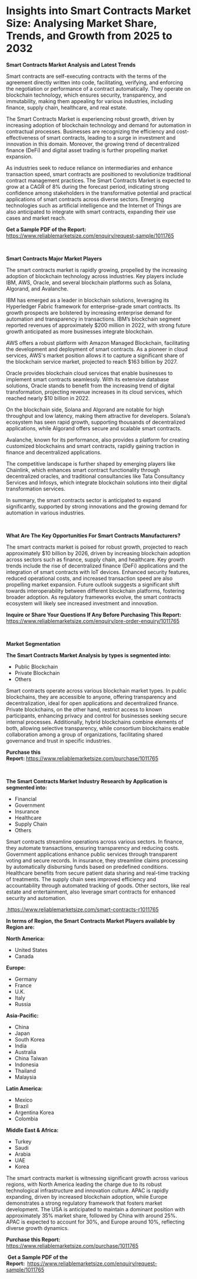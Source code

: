 <p><h1>Insights into Smart Contracts Market Size: Analysing Market Share, Trends, and Growth from 2025 to 2032</h1></p><p><strong>Smart Contracts Market Analysis and Latest Trends</strong></p>
<p><p>Smart contracts are self-executing contracts with the terms of the agreement directly written into code, facilitating, verifying, and enforcing the negotiation or performance of a contract automatically. They operate on blockchain technology, which ensures security, transparency, and immutability, making them appealing for various industries, including finance, supply chain, healthcare, and real estate.</p><p>The Smart Contracts Market is experiencing robust growth, driven by increasing adoption of blockchain technology and demand for automation in contractual processes. Businesses are recognizing the efficiency and cost-effectiveness of smart contracts, leading to a surge in investment and innovation in this domain. Moreover, the growing trend of decentralized finance (DeFi) and digital asset trading is further propelling market expansion. </p><p>As industries seek to reduce reliance on intermediaries and enhance transaction speed, smart contracts are positioned to revolutionize traditional contract management practices. The Smart Contracts Market is expected to grow at a CAGR of 8% during the forecast period, indicating strong confidence among stakeholders in the transformative potential and practical applications of smart contracts across diverse sectors. Emerging technologies such as artificial intelligence and the Internet of Things are also anticipated to integrate with smart contracts, expanding their use cases and market reach.</p></p>
<p><strong>Get a Sample PDF of the Report:&nbsp;</strong> <a href="https://www.reliablemarketsize.com/enquiry/request-sample/1011765?utm_campaign=2626&utm_medium=2&utm_source=Github&utm_content=ia&utm_term=17042025&utm_id=smart-contracts">https://www.reliablemarketsize.com/enquiry/request-sample/1011765</a></p>
<p>&nbsp;</p>
<p><strong>Smart Contracts Major Market Players</strong></p>
<p><p>The smart contracts market is rapidly growing, propelled by the increasing adoption of blockchain technology across industries. Key players include IBM, AWS, Oracle, and several blockchain platforms such as Solana, Algorand, and Avalanche.</p><p>IBM has emerged as a leader in blockchain solutions, leveraging its Hyperledger Fabric framework for enterprise-grade smart contracts. Its growth prospects are bolstered by increasing enterprise demand for automation and transparency in transactions. IBM’s blockchain segment reported revenues of approximately $200 million in 2022, with strong future growth anticipated as more businesses integrate blockchain.</p><p>AWS offers a robust platform with Amazon Managed Blockchain, facilitating the development and deployment of smart contracts. As a pioneer in cloud services, AWS's market position allows it to capture a significant share of the blockchain service market, projected to reach $163 billion by 2027. </p><p>Oracle provides blockchain cloud services that enable businesses to implement smart contracts seamlessly. With its extensive database solutions, Oracle stands to benefit from the increasing trend of digital transformation, projecting revenue increases in its cloud services, which reached nearly $10 billion in 2022.</p><p>On the blockchain side, Solana and Algorand are notable for high throughput and low latency, making them attractive for developers. Solana’s ecosystem has seen rapid growth, supporting thousands of decentralized applications, while Algorand offers secure and scalable smart contracts. </p><p>Avalanche, known for its performance, also provides a platform for creating customized blockchains and smart contracts, rapidly gaining traction in finance and decentralized applications.</p><p>The competitive landscape is further shaped by emerging players like Chainlink, which enhances smart contract functionality through decentralized oracles, and traditional consultancies like Tata Consultancy Services and Infosys, which integrate blockchain solutions into their digital transformation services. </p><p>In summary, the smart contracts sector is anticipated to expand significantly, supported by strong innovations and the growing demand for automation in various industries.</p></p>
<p>&nbsp;</p>
<p><strong>What Are The Key Opportunities For Smart Contracts Manufacturers?</strong></p>
<p><p>The smart contracts market is poised for robust growth, projected to reach approximately $10 billion by 2026, driven by increasing blockchain adoption across sectors such as finance, supply chain, and healthcare. Key growth trends include the rise of decentralized finance (DeFi) applications and the integration of smart contracts with IoT devices. Enhanced security features, reduced operational costs, and increased transaction speed are also propelling market expansion. Future outlook suggests a significant shift towards interoperability between different blockchain platforms, fostering broader adoption. As regulatory frameworks evolve, the smart contracts ecosystem will likely see increased investment and innovation.</p></p>
<p><strong>Inquire or Share Your Questions If Any Before Purchasing This Report:</strong> <a href="https://www.reliablemarketsize.com/enquiry/pre-order-enquiry/1011765?utm_campaign=2626&utm_medium=2&utm_source=Github&utm_content=ia&utm_term=17042025&utm_id=smart-contracts">https://www.reliablemarketsize.com/enquiry/pre-order-enquiry/1011765</a></p>
<p>&nbsp;</p>
<p><strong>Market Segmentation</strong></p>
<p><strong>The Smart Contracts Market Analysis by types is segmented into:</strong></p>
<p><ul><li>Public Blockchain</li><li>Private Blockchain</li><li>Others</li></ul></p>
<p><p>Smart contracts operate across various blockchain market types. In public blockchains, they are accessible to anyone, offering transparency and decentralization, ideal for open applications and decentralized finance. Private blockchains, on the other hand, restrict access to known participants, enhancing privacy and control for businesses seeking secure internal processes. Additionally, hybrid blockchains combine elements of both, allowing selective transparency, while consortium blockchains enable collaboration among a group of organizations, facilitating shared governance and trust in specific industries.</p></p>
<p><strong>Purchase this Report:&nbsp;</strong><a href="https://www.reliablemarketsize.com/purchase/1011765?utm_campaign=2626&utm_medium=2&utm_source=Github&utm_content=ia&utm_term=17042025&utm_id=smart-contracts">https://www.reliablemarketsize.com/purchase/1011765</a></p>
<p>&nbsp;</p>
<p><strong>The Smart Contracts Market Industry Research by Application is segmented into:</strong></p>
<p><ul><li>Financial</li><li>Government</li><li>Insurance</li><li>Healthcare</li><li>Supply Chain</li><li>Others</li></ul></p>
<p><p>Smart contracts streamline operations across various sectors. In finance, they automate transactions, ensuring transparency and reducing costs. Government applications enhance public services through transparent voting and secure records. In insurance, they streamline claims processing by automatically disbursing funds based on predefined conditions. Healthcare benefits from secure patient data sharing and real-time tracking of treatments. The supply chain sees improved efficiency and accountability through automated tracking of goods. Other sectors, like real estate and entertainment, also leverage smart contracts for enhanced security and automation.</p></p>
<p><a href="https://www.reliablemarketsize.com/smart-contracts-r1011765?utm_campaign=2626&utm_medium=2&utm_source=Github&utm_content=ia&utm_term=17042025&utm_id=smart-contracts">&nbsp;https://www.reliablemarketsize.com/smart-contracts-r1011765</a></p>
<p><strong>In terms of Region, the Smart Contracts Market Players available by Region are:</strong></p>
<p>
    <p> <strong> North America: </strong>
        <ul>
            <li>United States</li>
            <li>Canada</li>
        </ul>
        </p> 
    <p> <strong> Europe: </strong>
        <ul>
            <li>Germany</li>
            <li>France</li>
            <li>U.K.</li>
            <li>Italy</li>
            <li>Russia</li>
        </ul>
        </p> 
    <p> <strong> Asia-Pacific: </strong>
        <ul>
            <li>China</li>
            <li>Japan</li>
            <li>South Korea</li>
            <li>India</li>
            <li>Australia</li>
            <li>China Taiwan</li>
            <li>Indonesia</li>
            <li>Thailand</li>
            <li>Malaysia</li>
        </ul>
        </p> 
    <p> <strong> Latin America: </strong>
        <ul>
            <li>Mexico</li>
            <li>Brazil</li>
            <li>Argentina Korea</li>
            <li>Colombia</li>
        </ul>
        </p> 
    <p> <strong> Middle East & Africa: </strong>
        <ul>
            <li>Turkey</li>
            <li>Saudi</li>
            <li>Arabia</li>
            <li>UAE</li>
            <li>Korea</li>
        </ul>
    </p>
    </p>
<p><p>The smart contracts market is witnessing significant growth across various regions, with North America leading the charge due to its robust technological infrastructure and innovation culture. APAC is rapidly expanding, driven by increased blockchain adoption, while Europe demonstrates a strong regulatory framework that fosters market development. The USA is anticipated to maintain a dominant position with approximately 35% market share, followed by China with around 25%. APAC is expected to account for 30%, and Europe around 10%, reflecting diverse growth dynamics.</p></p>
<p><strong>Purchase this Report: </strong><a href="https://www.reliablemarketsize.com/purchase/1011765?utm_campaign=2626&utm_medium=2&utm_source=Github&utm_content=ia&utm_term=17042025&utm_id=smart-contracts">https://www.reliablemarketsize.com/purchase/1011765</a></p>
<p>&nbsp;<strong>Get a Sample PDF of the Report:&nbsp;&nbsp;</strong><a href="https://www.reliablemarketsize.com/enquiry/request-sample/1011765?utm_campaign=2626&utm_medium=2&utm_source=Github&utm_content=ia&utm_term=17042025&utm_id=smart-contracts">https://www.reliablemarketsize.com/enquiry/request-sample/1011765</a></p>
<p><strong></strong></p>
<p><p></p><p></p><p></p></p>
